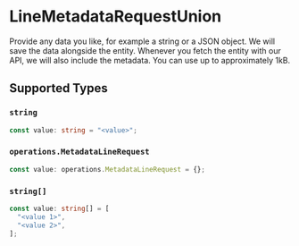 # LineMetadataRequestUnion

Provide any data you like, for example a string or a JSON object. We will save the data alongside the entity. Whenever you fetch the entity with our API, we will also include the metadata. You can use up to approximately 1kB.


## Supported Types

### `string`

```typescript
const value: string = "<value>";
```

### `operations.MetadataLineRequest`

```typescript
const value: operations.MetadataLineRequest = {};
```

### `string[]`

```typescript
const value: string[] = [
  "<value 1>",
  "<value 2>",
];
```


